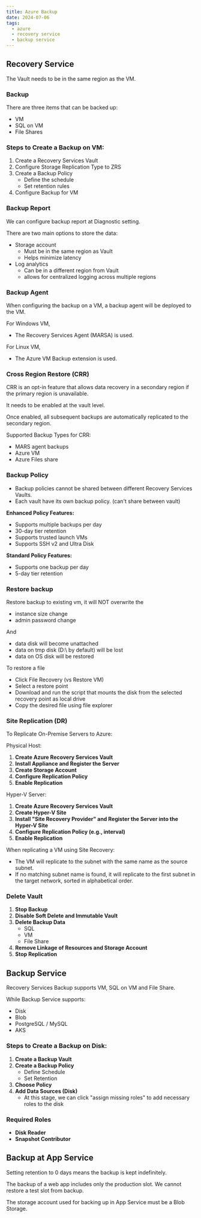 ```yaml
---
title: Azure Backup
date: 2024-07-06
tags:
  - azure
  - recovery service
  - backup service
---
```


## Recovery Service

The Vault needs to be in the same region as the VM.

### Backup

There are three items that can be backed up:

- VM
- SQL on VM
- File Shares

### Steps to Create a Backup on VM:

1. Create a Recovery Services Vault
2. Configure Storage Replication Type to ZRS
3. Create a Backup Policy
   - Define the schedule
   - Set retention rules
4. Configure Backup for VM

### Backup Report

We can configure backup report at Diagnostic setting.

There are two main options to store the data:
- Storage account 
  - Must be in the same region as Vault
  - Helps minimize latency
- Log analytics 
  - Can be in a different region from Vault
  - allows for centralized logging across multiple regions

### Backup Agent 

When configuring the backup on a VM, a backup agent will be deployed to the VM.

For Windows VM,
- The Recovery Services Agent (MARSA) is used.

For Linux VM,
- The Azure VM Backup extension is used.

### Cross Region Restore (CRR)

CRR is an opt-in feature that allows data recovery in a secondary region if the primary region is unavailable.

It needs to be enabled at the vault level.

Once enabled, all subsequent backups are automatically replicated to the secondary region.

Supported Backup Types for CRR:
- MARS agent backups
- Azure VM
- Azure Files share

### Backup Policy

- Backup policies cannot be shared between different Recovery Services Vaults.
- Each vault have its own backup policy. (can't share between vault)

**Enhanced Policy Features:**
- Supports multiple backups per day
- 30-day tier retention
- Supports trusted launch VMs
- Supports SSH v2 and Ultra Disk

**Standard Policy Features:**
- Supports one backup per day
- 5-day tier retention

### Restore backup

Restore backup to existing vm, it will NOT overwrite the
- instance size change
- admin password change

And
- data disk will become unattached
- data on tmp disk (D:\ by default) will be lost
- data on OS disk will be restored

To restore a file
- Click File Recovery (vs Restore VM)
- Select a restore point
- Download and run the script that mounts the disk from the selected recovery point as local drive
- Copy the desired file using file explorer

### Site Replication (DR)

To Replicate On-Premise Servers to Azure:

Physical Host:
1. **Create Azure Recovery Services Vault**
2. **Install Appliance and Register the Server**
3. **Create Storage Account**
4. **Configure Replication Policy**
5. **Enable Replication**

Hyper-V Server:
1. **Create Azure Recovery Services Vault**
2. **Create Hyper-V Site**
3. **Install "Site Recovery Provider" and Register the Server into the Hyper-V Site**
4. **Configure Replication Policy (e.g., interval)**
5. **Enable Replication**

When replicating a VM using Site Recovery:

- The VM will replicate to the subnet with the same name as the source subnet.
- If no matching subnet name is found, it will replicate to the first subnet in the target network, sorted in alphabetical order.

### Delete Vault

1. **Stop Backup**
2. **Disable Soft Delete and Immutable Vault**
3. **Delete Backup Data**
   - SQL
   - VM
   - File Share
4. **Remove Linkage of Resources and Storage Account**
5. **Stop Replication**

## Backup Service

Recovery Services Backup supports VM, SQL on VM and File Share.

While Backup Service supports:
  - Disk
  - Blob
  - PostgreSQL / MySQL
  - AKS

### Steps to Create a Backup on Disk:

1. **Create a Backup Vault**
2. **Create a Backup Policy**
   - Define Schedule
   - Set Retention
3. **Choose Policy**
4. **Add Data Sources (Disk)**
   - At this stage, we can click "assign missing roles" to add necessary roles to the disk

### Required Roles
- **Disk Reader**
- **Snapshot Contributor**

## Backup at App Service

Setting retention to 0 days means the backup is kept indefinitely.

The backup of a web app includes only the production slot. We cannot restore a test slot from backup.

The storage account used for backing up in App Service must be a Blob Storage.